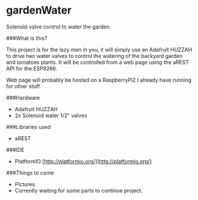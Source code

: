 # gardenWater
Solenoid valve control to water the garden.

###What is this?

This project is for the lazy men in you, it will simply use an Adafruit HUZZAH to drive two water valves to control the watering of the backyard garden and tomatoes plants. It will be controlled from a web page using the aREST API for the ESP8266.

Web page will probably be hosted on a RaspberryPi2 I already have running for other stuff.

###Hardware
- Adafruit HUZZAH
- 2x Solenoid water 1/2" valves

###Libraries used
- aREST

###IDE
- PlatformIO [http://platformio.org/](http://platformio.org/)

###Things to come
- Pictures
- Currently waiting for some parts to continue project.
